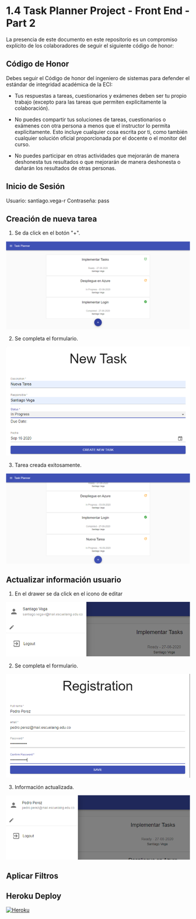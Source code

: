 # 1.4 Task Planner Project - Front End - Part 2

La presencia de este documento en este repositorio es un compromiso explícito de los colaboradores de seguir el siguiente código de honor:

Código de Honor
------
Debes seguir el Código de honor del ingeniero de sistemas para defender el estándar de integridad académica de la ECI:

- Tus respuestas a tareas, cuestionarios y exámenes deben ser tu propio trabajo (excepto para las tareas que permiten explícitamente la colaboración).

- No puedes compartir tus soluciones de tareas, cuestionarios o exámenes con otra persona a menos que el instructor lo permita explícitamente. Esto incluye cualquier cosa escrita por ti, como también cualquier solución oficial proporcionada por el docente o el monitor del curso.

- No puedes participar en otras actividades que mejorarán de manera deshonesta tus resultados o que mejorarán de manera deshonesta o dañarán los resultados de otras personas.
## Inicio de Sesión

Usuario: santiago.vega-r
Contraseña: pass


## Creación de nueva tarea

1. Se da click en el botón "+".

![alt text](img/1.1.PNG)

2. Se completa el formulario.

![alt text](img/1.2.PNG)

3. Tarea creada exitosamente.

![alt text](img/1.3.PNG)

## Actualizar información usuario

1. En el drawer se da click en el icono de editar

![alt text](img/2.1.PNG)

2. Se completa el formulario.

![alt text](img/2.2.PNG)

3. Información actualizada.

![alt text](img/2.3.PNG)


## Aplicar Filtros




## Heroku Deploy

[![Heroku](https://camo.githubusercontent.com/be46aee4f8d55e322c3e7db60ea23a4deb5427c9/68747470733a2f2f6865726f6b752d62616467652e6865726f6b756170702e636f6d2f3f6170703d6865726f6b752d6261646765)](https://ancient-temple-53803.herokuapp.com/)
